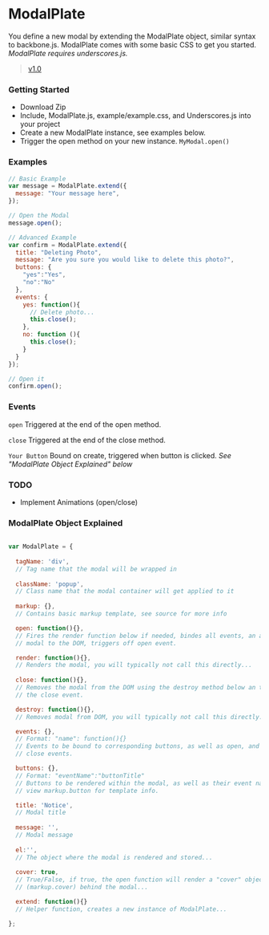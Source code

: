 ModalPlate
=========
You define a new modal by extending the ModalPlate object, similar syntax to backbone.js.  ModalPlate comes with some basic CSS to get you started. *ModalPlate requires underscores.js.*

> [v1.0](https://github.com/adamjacob/ModalPlate/archive/master.zip)

### Getting Started
- Download Zip
- Include, ModalPlate.js, example/example.css, and Underscores.js into your project
- Create a new ModalPlate instance, see examples below.
- Trigger the open method on your new instance. `MyModal.open()`

### Examples

```javascript
// Basic Example
var message = ModalPlate.extend({
  message: "Your message here",
});

// Open the Modal
message.open();
```

```javascript
// Advanced Example
var confirm = ModalPlate.extend({
  title: "Deleting Photo",
  message: "Are you sure you would like to delete this photo?",
  buttons: {
    "yes":"Yes",
    "no":"No"
  },
  events: {
    yes: function(){
      // Delete photo...
      this.close();
    },
    no: function (){
      this.close();
    }
  }
});

// Open it
confirm.open();
```

### Events
`open` Triggered at the end of the open method.

`close` Triggered at the end of the close method.

`Your Button` Bound on create, triggered when button is clicked. *See "ModalPlate Object Explained" below*


### TODO
- Implement Animations (open/close)

### ModalPlate Object Explained

```javascript

var ModalPlate = {
  
  tagName: 'div',
  // Tag name that the modal will be wrapped in
  
  className: 'popup',
  // Class name that the modal container will get applied to it
  
  markup: {},
  // Contains basic markup template, see source for more info

  open: function(){},
  // Fires the render function below if needed, bindes all events, an adds
  // modal to the DOM, triggers off open event.

  render: function(){},
  // Renders the modal, you will typically not call this directly...
  
  close: function(){},
  // Removes the modal from the DOM using the destroy method below an triggers
  // the close event.

  destroy: function(){},
  // Removes modal from DOM, you will typically not call this directly...

  events: {},
  // Format: "name": function(){}
  // Events to be bound to corresponding buttons, as well as open, and
  // close events.

  buttons: {},
  // Format: "eventName":"buttonTitle"
  // Buttons to be rendered within the modal, as well as their event name,
  // view markup.button for template info.

  title: 'Notice',
  // Modal title
  
  message: '',
  // Modal message
  
  el:'',
  // The object where the modal is rendered and stored...
  
  cover: true,
  // True/False, if true, the open function will render a "cover" object
  // (markup.cover) behind the modal...

  extend: function(){}
  // Helper function, creates a new instance of ModalPlate...

};

```
